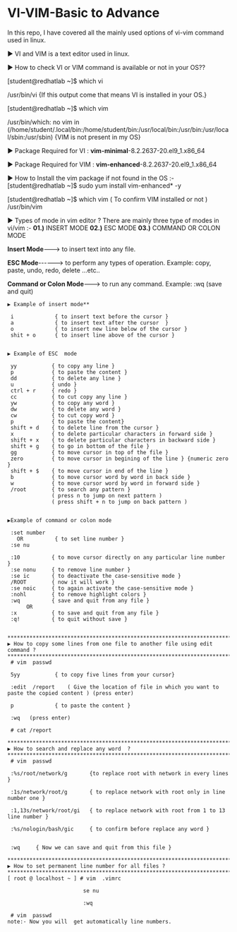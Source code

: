 # VI-VIM-Basic to Advance
In this repo, I have covered all the mainly used options of vi-vim command used in linux.

▶ VI and VIM is a text editor used in linux.

▶ How to check VI or VIM command is available or not in your OS??

[student@redhatlab ~]$ which vi

/usr/bin/vi                      {If this output come that means VI is installed in your OS.}

[student@redhatlab ~]$ which vim

/usr/bin/which: no vim in (/home/student/.local/bin:/home/student/bin:/usr/local/bin:/usr/bin:/usr/local/sbin:/usr/sbin)      {VIM is not present in my OS}


▶ Package Required for VI  : **vim-minimal**-8.2.2637-20.el9_1.x86_64

▶ Package Required for VIM : **vim-enhanced**-8.2.2637-20.el9_1.x86_64

▶ How to Install the vim package if not found in the OS :- 
[student@redhatlab ~]$ sudo yum install vim-enhanced* -y

[student@redhatlab ~]$ which vim        ( To confirm VIM installed or not )
/usr/bin/vim               


▶ Types of mode in  vim editor ?
There are mainly three type of modes in vi/vim :- **01.)** INSERT MODE    **02.)** ESC MODE    **03.)** COMMAND OR COLON MODE

**Insert Mode**--->   to insert text into any file.

**ESC Mode**------>   to  perform any types of operation.
Example:  copy, paste, undo, redo, delete ...etc..

**Command or  Colon Mode**--->  to run any command.
Example:         :wq   (save and quit) 

~~~~~~~~~~~~~~~~~~~~~~~~~~~~~~~~~~~~~~~~~~~~~~~~~~~~~~~~~~~~~~~~~~~~~~~~~~~~~~~~~~~~~~~~~~~~~~~~~~~~~~~~~~~~~~~~~~~~~~~~~~~~~~~~~~~~~~~
▶ Example of insert mode** 

 i             { to insert text before the cursor } 
 a             { to insert text after the cursor  }
 o             { to insert new line below of the cursor } 
 shit + o      { to insert line above of the cursor }


▶ Example of ESC  mode

 yy           { to copy any line } 
 p            { to paste the content }
 dd           { to delete any line }  
 u            { undo }
 ctrl + r     { redo }
 cc           { to cut copy any line } 
 yw	          { to copy any word }
 dw           { to delete any word }
 cw           { to cut copy word }
 p            { to paste the content}
 shift + d    { to delete line from the cursor }
 x 	          { to delete particular characters in forward side }
 shift + x    { to delete particular characters in backward side }
 shift + g    { to go in bottom of the file }
 gg	          { to move cursor in top of the file }
 zero         { to move cursor in begining of the line } {numeric zero }
 shift + $    { to move cursor in end of the line }
 b	          { to move cursor word by word in back side }   
 w	          { to move cursor word by word in forward side }
 /root	      { to search any pattern } 
              ( press n to jump on next pattern )
              ( press shift + n to jump on back pattern )


▶Example of command or colon mode

 :set number
   OR          { to set line number }
 :se nu

 :10          { to move cursor directly on any particular line number }
 :se nonu     { to remove line number }
 :se ic       { to deactivate the case-sensitive mode }
 /ROOT        { now it will work }
 :se noic     { to again activate the case-sensitive mode }
 :nohl	      { to remove highlight colors }
 :wq          { save and quit from any file }
      OR
 :x           { to save and quit from any file }
 :q!          { to quit without save }


***********************************************************************************************
▶ How to copy some lines from one file to another file using edit command ?
***********************************************************************************************
 # vim  passwd 

 5yy           { to copy five lines from your cursor}

 :edit  /report    ( Give the location of file in which you want to paste the copied content ) (press enter)

 p             { to paste the content }

 :wq   (press enter)

 # cat /report

***********************************************************************************************
▶ How to search and replace any word  ?
***********************************************************************************************
 # vim  passwd 

 :%s/root/network/g       {to replace root with network in every lines }

 :1s/network/root/g       { to replace network with root only in line number one }

 :1,13s/network/root/gi   { to replace network with root from 1 to 13 line number }

 :%s/nologin/bash/gic     { to confirm before replace any word }


 :wq     { Now we can save and quit from this file }

***********************************************************************************************
▶ How to set permanent line number for all files ?
***********************************************************************************************
[ root @ localhost ~ ] # vim  .vimrc

                        se nu  

                        :wq

 # vim  passwd
note:- Now you will  get automatically line numbers.


